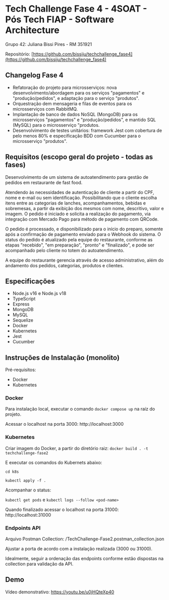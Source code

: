 # Tech Challenge Fase 4 - 4SOAT - Pós Tech FIAP - Software Architecture

Grupo 42:
Juliana Bissi Pires - RM 351921

Repositório:
[https://github.com/bissiju/techchallenge_fase4](https://github.com/bissiju/techchallenge_fase4)

## Changelog Fase 4

* Refatoração do projeto para microsserviços: nova desenvolvimento/abordagem para os serviços "pagamentos" e "produção/pedidos", e adaptação para o serviço "produtos".
* Orquestração dem mensageria e filas de eventos para os microsserviços com RabbitMQ.
* Implantação de banco de dados NoSQL (MongoDB) para os microsserviços "pagamentos" e "produção/pedidos", e mantido SQL (MySQL) para o microsserviço "produtos.
* Desenvolvimento de testes unitários: framework Jest com cobertura de pelo menos 80% e especificação BDD com Cucumber para o microsserviço "produtos".

## Requisitos (escopo geral do projeto - todas as fases)

Desenvolvimento de um sistema de autoatendimento para gestão de pedidos em restaurante de fast food.

Atendendo às necessidades de autenticação de cliente a partir do CPF, nome e e-mail ou sem identificação. Possibilitando que o cliente escolha itens entre as categorias de lanches, acompanhamentos, bebidas e sobremesas, a partir da exibição dos mesmos com nome, descritivo, valor e imagem. O pedido é iniciado e solicita a realização do pagamento, via integração com Mercado Pago para método de pagamento com QRCode.

O pedido é processado, e disponibilizado para o início do preparo, somente após a confirmação de pagamento enviado para o Webhook do sistema. O status do pedido é atualizado pela equipe do restaurante, conforme as etapas "recebido", "em preparação", "pronto" e "finalizado", e pode ser acompanhado pelo cliente no totem do autoatendimento.

A equipe do restaurante gerencia através de acesso administrativo, além do andamento dos pedidos, categorias, produtos e clientes.

## Especificações

* Node.js v16 e Node.js v18
* TypeScript
* Express
* MongoDB
* MySQL
* Sequelize
* Docker
* Kubernetes
* Jest
* Cucumber

## Instruções de Instalação (monolito)

Pré-requisitos:
- Docker
- Kubernetes

### Docker

Para instalação local, executar o comando `docker compose up` na raíz do projeto.

Acessar o localhost na porta 3000: http://localhost:3000

### Kubernetes

Criar imagem do Docker, a partir do diretório raiz: `docker build . -t techchallenge-fase2`

E executar os comandos do Kubernets abaixo:

`cd k8s`

`kubectl apply -f .`

Acompanhar o status:

`kubectl get pods` e `kubectl logs --follow <pod-name>`

Quando finalizado acessar o localhost na porta 31000: http://localhost:31000

### Endpoints API

Arquivo Postman Collection: /TechChallenge-Fase2.postman_collection.json

Ajustar a porta de acordo com a instalação realizada (3000 ou 31000).

Idealmente, seguir a ordenação das endpoints conforme estão dispostas na collection para validação da API.

## Demo

Vídeo demonstrativo:
https://youtu.be/u0jHQteXp40
